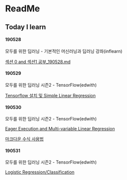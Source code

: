 # ReadMe



## Today I learn



#### 190528

모두를 위한 딥러닝 - 기본적인 머신러닝과 딥러닝 강좌(inflearn)

[섹션 0 and 섹션1 공부_190528.md](https://github.com/TaeJuneJoung/road-schooler/tree/master/Lagom/190528.md) 



#### 190529

모두를 위한 딥러닝 시즌2 - TensorFlow(edwith)

[Tensorflow 설치 및 Simple Linear Regression]((https://github.com/TaeJuneJoung/road-schooler/tree/master/Lagom/190529.md)) 



#### 190530

모두를 위한 딥러닝 시즌2 - TensorFlow(edwith)

[Eager Execution and Multi-variable Linear Regression](https://github.com/TaeJuneJoung/road-schooler/tree/master/Lagom/190530.md)



[마크다운 수식 사용법](https://ko.wikipedia.org/wiki/%EC%9C%84%ED%82%A4%EB%B0%B1%EA%B3%BC:TeX_%EB%AC%B8%EB%B2%95)



#### 190531

모두를 위한 딥러닝 시즌2 - TensorFlow(edwith)

[Logistic Regression/Classification](https://github.com/TaeJuneJoung/road-schooler/tree/master/Lagom/190531.md)


